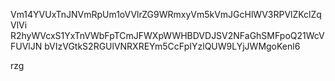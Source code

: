 Vm14YVUxTnJNVmRpUm1oVVlrZG9WRmxyVm5kVmJGcHlWV3RPVlZKclZqVlVi
R2hyWVcxS1YxTnVWbFpTCmJFWXpWWHBDVDJSV2NFaGhSMFpoQ21WcVFUVlJN
bVIzVGtkS2RGUlVNRXREYm5CcFpIYzlQUW9LYjJWMgoKenl6

rzg